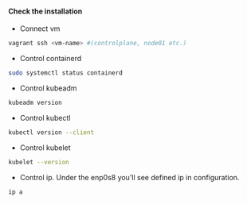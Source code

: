 #### Check the installation

- Connect vm

```bash
vagrant ssh <vm-name> #(controlplane, node01 etc.)
```

- Control containerd
```bash
sudo systemctl status containerd
```

- Control kubeadm 
```bash
kubeadm version
```

- Control kubectl
```bash
kubectl version --client
```

- Control kubelet
```bash
kubelet --version
```

- Control ip. Under the enp0s8 you'll see defined ip in configuration.

```bash
ip a
```


